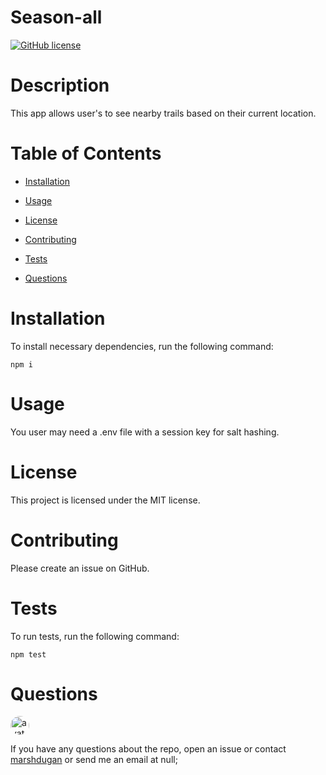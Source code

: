 # Season-all
  [![GitHub license](https://img.shields.io/badge/license-MIT-blue)](https://github.com/marshdugan)

# Description

This app allows user's to see nearby trails based on their current location.

# Table of Contents

  * [Installation](#Installation)

  * [Usage](#Usage)

  * [License](#License)

  * [Contributing](#Contributing)

  * [Tests](#Tests)
  
  * [Questions](#Questions)

# Installation
  To install necessary dependencies, run the following command:
  ~~~
  npm i
  ~~~

# Usage
  You user may need a .env file with a session key for salt hashing.

# License
  This project is licensed under the MIT license.

# Contributing
  Please create an issue on GitHub.

# Tests
  To run tests, run the following command:
  ~~~
  npm test
  ~~~

# Questions
  <img src="https://avatars2.githubusercontent.com/u/54903099?v=4" alt="avatar" style="border-radius: 16px" width="30"/>

  If you have any questions about the repo, open an issue or contact [marshdugan](https://api.github.com/users/marshdugan) or send me an email at null;

